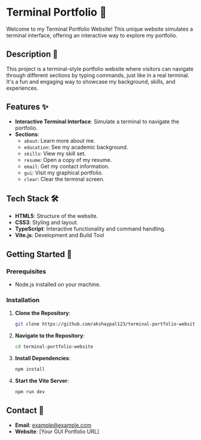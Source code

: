 # Terminal Portfolio 🚀

Welcome to my Terminal Portfolio Website! This unique website simulates a terminal interface, offering an interactive way to explore my portfolio.

## Description 📄

This project is a terminal-style portfolio website where visitors can navigate through different sections by typing commands, just like in a real terminal. It's a fun and engaging way to showcase my background, skills, and experiences.

## Features ✨

- **Interactive Terminal Interface**: Simulate a terminal to navigate the portfolio.
- **Sections**: 
  - `about`: Learn more about me.
  - `education`: See my academic background.
  - `skills`: View my skill set.
  - `resume`: Open a copy of my resume.
  - `email`: Get my contact information.
  - `gui`: Visit my graphical portfolio.
  - `clear`: Clear the terminal screen.

## Tech Stack 🛠️

- **HTML5**: Structure of the website.
- **CSS3**: Styling and layout.
- **TypeScript**: Interactive functionality and command handling.
- **Vite.js**: Development and Build Tool

## Getting Started 🚀

### Prerequisites

- Node.js installed on your machine.

### Installation

1. **Clone the Repository**:
   ```bash
   git clone https://github.com/akshaypal123/terminal-portfolio-website

2. **Navigate to the Repository**:
    ```bash
    cd terminal-portfolio-website

3. **Install Dependencies**:
    ```bash
    npm install

4. **Start the Vite Server**:
    ```bash
    npm run dev 

## Contact 📧

- **Email**: example@example.com
- **Website**: [Your GUI Portfolio URL]

